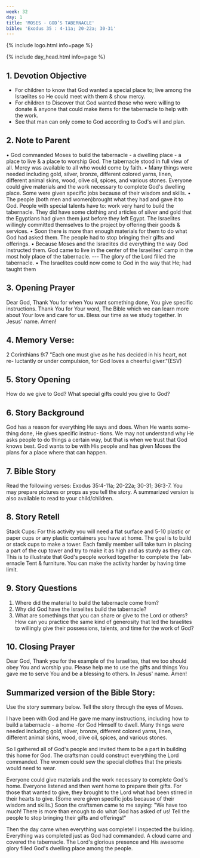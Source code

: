 ```yaml
---
week: 32
day: 1
title: 'MOSES - GOD’S TABERNACLE'
bible: 'Exodus 35 : 4-11a; 20-22a; 30-31'
---
```



{% include logo.html info=page %}

{% include day_head.html info=page %}

## 1. Devotion Objective
- For children to know that God wanted a special place to; live among the Israelites so He could meet with them & show mercy.
- For children to Discover that God wanted those who were willing to donate & anyone that could make items for the tabernacle to help with the work.
- See that man can only come to God according to God's will and plan.

## 2. Note to Parent
• God commanded Moses to build the tabernacle - a dwelling place - a place to live & a place to worship God. The tabernacle stood in full view of all. Mercy was available to all who would come by faith.
• Many things were needed including gold, silver, bronze, different colored yarns, linen, different animal skins, wood, olive oil, spices, and various stones. Everyone could give materials and the work necessary to complete God's dwelling place. Some were given specific jobs because of their wisdom and skills.
• The people (both men and women)brought what they had and gave it to God. People with special talents have to: work very hard to build the tabernacle. They did have some clothing and articles of silver and gold that the Egyptians had given them just before they left Egypt. The Israelites willingly committed themselves to the project by offering their goods & services.
• Soon there is more than enough materials for them to do what God had asked them. The people had to stop bringing their gifts and offerings.
• Because Moses and the Israelites did everything the way God instructed them. God came to live in the center of the Israelites' camp in the most holy place of the tabernacle. --- The glory of the Lord filled the tabernacle.
• The Israelites could now come to God in the way that He; had taught them

## 3. Opening Prayer
Dear God, Thank You for when You want something done, You give specific instructions. Thank You for Your word, The Bible which we can learn more about Your love and care for us. Bless our time as we study together. In Jesus' name. Amen!

## 4. Memory Verse:
2 Corinthians 9:7 "Each one must give as he has decided in his heart, not re- luctantly or under compulsion, for God loves a cheerful giver."(ESV)

## 5. Story Opening
How do we give to God? What special gifts could you give to God?


## 6. Story Background
God has a reason for everything He says and does. When He wants some- thing done, He gives specific instruc- tions. We may not understand why He asks people to do things a certain way, but that is when we trust that God knows best. God wants to be with His people and has given Moses the plans for a place where that can happen.


## 7. Bible Story
Read the following verses: Exodus 35:4-11a; 20-22a; 30-31; 36:3-7. You may prepare pictures or props as you tell the story. A summarized version is also available to read to your child/children.

## 8. Story Retell
Stack Cups: For this activity you will need a flat surface and 5-10 plastic or paper cups or any plastic containers you have at home. The goal is to build or stack cups to make a tower. Each family member will take turn in placing a part of the cup tower and try to make it as high and as sturdy as they can. This is to illustrate that God's people worked together to complete the Tab- ernacle Tent & furniture. You can make the activity harder by having time limit.

## 9. Story Questions
1. Where did the material to build the tabernacle come from?
2. Why did God have the Israelites build the tabernacle?
3. What are somethings that you can share or give to the Lord or others? How can you practice the same kind of generosity that led the Israelites to willingly give their possessions, talents, and time for the work of God?

## 10. Closing Prayer
Dear God, Thank you for the example of the Israelites, that we too should obey You and worship you. Please help me to use the gifts and things You gave me to serve You and be a blessing to others. In Jesus' name. Amen!


## Summarized version of the Bible Story:
Use the story summary below. Tell the story through the eyes of Moses.

I have been with God and He gave me many instructions, including how to build a tabernacle - a home -for God Himself to dwell. Many things were needed including gold, silver, bronze, different colored yarns, linen, different animal skins, wood, olive oil, spices, and various stones.

So I gathered all of God's people and invited them to be a part in building this home for God. The craftsman could construct everything the Lord commanded. The women could sew the special clothes that the priests would need to wear.

Everyone could give materials and the work necessary to complete God's home. Everyone listened and then went home to prepare their gifts. For those that wanted to give, they brought to the Lord what had been stirred in their hearts to give. (Some were given specific jobs because of their wisdom and skills.) Soon the craftsmen came to me saying: "We have too much! There is more than enough to do what God has asked of us! Tell the people to stop bringing their gifts and offerings!"

Then the day came when everything was complete! I inspected the building. Everything was completed just as God had commanded. A cloud came and covered the tabernacle. The Lord's glorious presence and His awesome glory filled God's dwelling place among the people.


